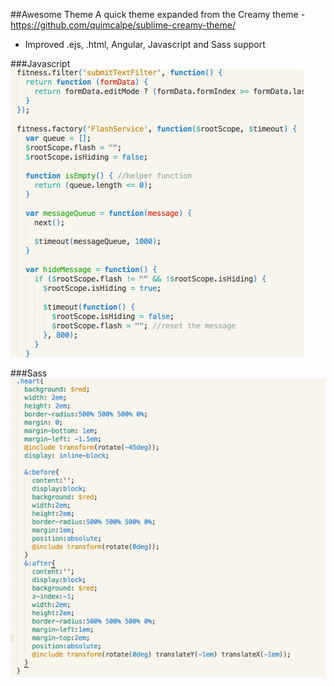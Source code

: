 ##Awesome Theme
A quick theme expanded from the Creamy theme - https://github.com/quimcalpe/sublime-creamy-theme/

* Improved .ejs, .html, Angular, Javascript and Sass support

###Javascript
![alt tag](https://raw.githubusercontent.com/landon-morin/AwesomeTheme/master/screenshots/javascript.png)

###Sass
![alt tag](https://raw.githubusercontent.com/landon-morin/AwesomeTheme/master/screenshots/sass.png)